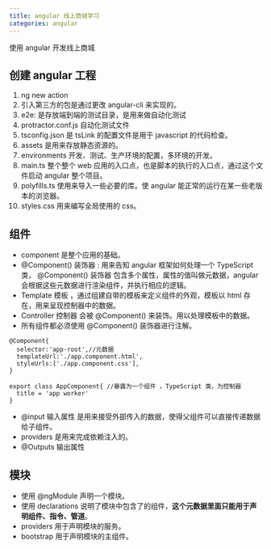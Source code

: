 ```yaml
---
title: angular 线上商城学习
categories: angular
---
```


使用 angular 开发线上商城

<!--more-->

## 创建 angular 工程

1. ng new action
2. 引入第三方的包是通过更改 angular-cli 来实现的。
3. e2e: 是存放端到端的测试目录，是用来做自动化测试
4. protractor.conf.js 自动化测试文件
5. tsconfig.json 是 tsLink 的配置文件是用于 javascript 的代码检查。
6. assets 是用来存放静态资源的。
7. environments 开发、测试、生产环境的配置，多环境的开发。
8. main.ts 整个整个 web 应用的入口点，也是脚本的执行的入口点，通过这个文件启动 angular 整个项目。
9. polyfills.ts 使用来导入一些必要的库。使 angular 能正常的运行在某一些老版本的浏览器。
10. styles.css 用来编写全局使用的 css。

## 组件

* component 是整个应用的基础。
* @Component() 装饰器 : 用来告知 angular 框架如何处理一个 TypeScript 类， @Component() 装饰器 包含多个属性，属性的值叫做元数据，angular 会根据这些元数据进行渲染组件，并执行相应的逻辑。
* Template 模板 ，通过组建自带的模板来定义组件的外观，模板以 html 存在，用来呈现控制器中的数据。
* Controller 控制器 会被 @Component() 来装饰。用以处理模板中的数据。
* 所有组件都必须使用 @Component() 装饰器进行注解。

```angular
@Component{
  selector:'app-root',//元数据
  templateUrl:'./app.component.html',
  styleUrls:['./app.component.css'],
}

export class AppComponent{ //暴露为一个组件 ，TypeScript 类，为控制器
  title = 'app worker'
}
```

* @input 输入属性 是用来接受外部传入的数据，使得父组件可以直接传递数据给子组件。
* providers 是用来完成依赖注入的。
* @Outputs 输出属性

## 模块

* 使用 @ngModule 声明一个模块。
* 使用 declarations 说明了模块中包含了的组件，**这个元数据里面只能用于声明组件、指令、管道**。
* providers 用于声明模块的服务。
* bootstrap 用于声明模块的主组件。

<!-- 2-3 -->
